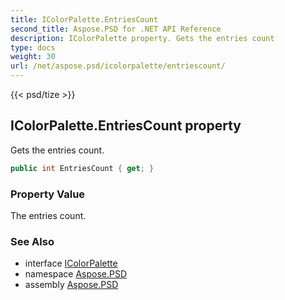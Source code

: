 ```yaml
---
title: IColorPalette.EntriesCount
second_title: Aspose.PSD for .NET API Reference
description: IColorPalette property. Gets the entries count
type: docs
weight: 30
url: /net/aspose.psd/icolorpalette/entriescount/
---
```

{{< psd/tize >}}
## IColorPalette.EntriesCount property

Gets the entries count.

```csharp
public int EntriesCount { get; }
```

### Property Value

The entries count.

### See Also

* interface [IColorPalette](../)
* namespace [Aspose.PSD](../../../aspose.psd/)
* assembly [Aspose.PSD](../../../)


